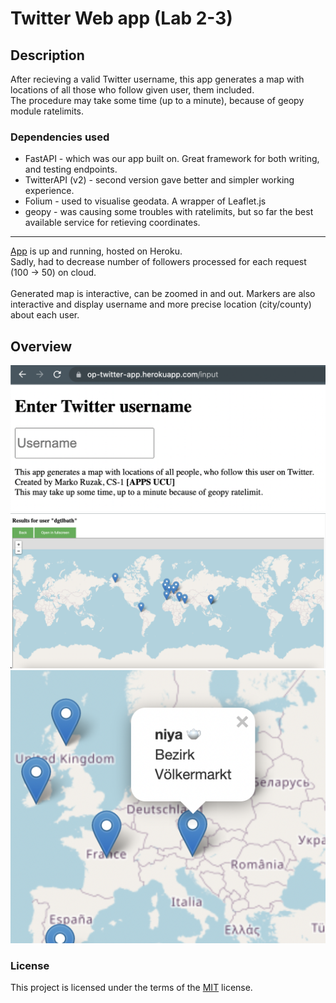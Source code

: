 # Twitter Web app (Lab 2-3)
## Description
After recieving a valid Twitter username, this app generates a map with locations of all those
who follow given user, them included.<br>
The procedure may take some time (up to a minute), because of geopy module ratelimits.<br>
### Dependencies used
+ FastAPI - which was our app built on. Great framework for both writing, and testing endpoints.
+ TwitterAPI (v2) - second version gave better and simpler working experience.
+ Folium - used to visualise geodata. A wrapper of Leaflet.js
+ geopy - was causing some troubles with ratelimits, but so far the best available service for retieving coordinates.
---
[App](https://op-twitter-app.herokuapp.com) is up and running, hosted on Heroku.<br>
Sadly, had to decrease number of followers processed for each request (100 -> 50) on cloud.<br><br>
Generated map is interactive, can be zoomed in and out. Markers are also interactive and display username and more precise location (city/county) about each user.<br>
## Overview
![Input page](https://github.com/dinoginger/twitter-app/blob/master/3/img/input_page.png)
![Results_page](https://github.com/dinoginger/twitter-app/blob/master/3/img/results_page.png)
![Marker](https://github.com/dinoginger/twitter-app/blob/master/3/img/interactive_marker.png)
### License
This project is licensed under the terms of the [MIT](https://github.com/dinoginger/twitter-app/blob/master/LICENSE) license.
